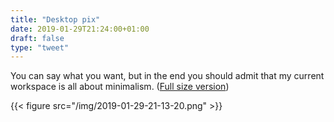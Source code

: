 ```yaml
---
title: "Desktop pix"
date: 2019-01-29T21:24:00+01:00
draft: false
type: "tweet"
---
```


You can say what you want, but in the end you should admit that my current
workspace is all about minimalism. ([Full size version](/img/2019-01-29-21-13-20-full.png))

{{< figure src="/img/2019-01-29-21-13-20.png" >}}
